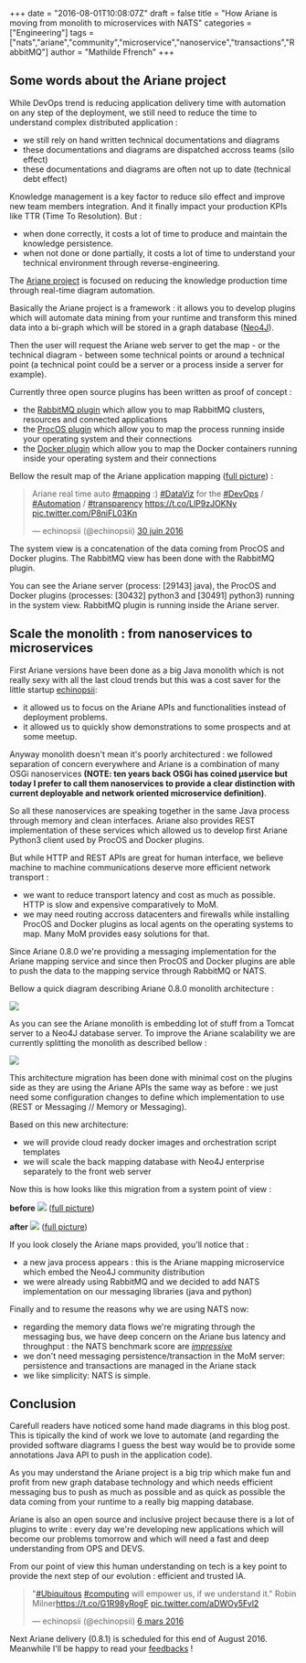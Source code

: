 +++
date = "2016-08-01T10:08:07Z"
draft = false
title = "How Ariane is moving from monolith to microservices with NATS"
categories = ["Engineering"]
tags = ["nats","ariane","community","microservice","nanoservice","transactions","RabbitMQ"]
author = "Mathilde Ffrench"
+++

## Some words about the Ariane project

While DevOps trend is reducing application delivery time with automation on any step of the deployment, we still need to reduce the time to understand complex distributed application : 

* we still rely on hand written technical documentations and diagrams
* these documentations and diagrams are dispatched accross teams (silo effect)
* these documentations and diagrams are often not up to date (technical debt effect)

Knowledge management is a key factor to reduce silo effect and improve new team members integration. And it finally impact your production KPIs like TTR (Time To Resolution). But : 

* when done correctly, it costs a lot of time to produce and maintain the knowledge persistence.
* when not done or done partially, it costs a lot of time to understand your technical environment through reverse-engineering.

The [Ariane project](http://ariane.echinopsii.net) is focused on reducing the knowledge production time through real-time diagram automation. 

Basically the Ariane project is a framework : it allows you to develop plugins which will automate data mining from your runtime and transform this mined data into a bi-graph which will be stored in a graph database ([Neo4J](http://neo4j.com)). 

Then the user will request the Ariane web server to get the map - or the technical diagram - between some technical points or around a technical point (a technical point could be a server or a process inside a server for example).

Currently three open source plugins has been written as proof of concept : 

* the [RabbitMQ plugin](https://github.com/echinopsii/net.echinopsii.ariane.community.plugin.rabbitmq) which allow you to map RabbitMQ clusters, resources and connected applications
* the [ProcOS plugin](https://github.com/echinopsii/net.echinopsii.ariane.community.plugin.procos) which allow you to map the process running inside your operating system and their connections
* the [Docker plugin](https://github.com/echinopsii/net.echinopsii.ariane.community.plugin.docker) which allow you to map the Docker containers running inside your operating system and their connections

Bellow the result map of the Ariane application mapping ([full picture](https://t.co/LlP9zJOKNy)) :

<div class="tweet-embed-con">
      <blockquote class="twitter-tweet" data-lang="fr"><p lang="en" dir="ltr">Ariane real time auto <a href="https://twitter.com/hashtag/mapping?src=hash">#mapping</a> :) <a href="https://twitter.com/hashtag/DataViz?src=hash">#DataViz</a> for the <a href="https://twitter.com/hashtag/DevOps?src=hash">#DevOps</a> / <a href="https://twitter.com/hashtag/Automation?src=hash">#Automation</a> / <a href="https://twitter.com/hashtag/transparency?src=hash">#transparency</a> <a href="https://t.co/LlP9zJOKNy">https://t.co/LlP9zJOKNy</a> <a href="https://t.co/P8niFL03Kn">pic.twitter.com/P8niFL03Kn</a></p>&mdash; echinopsii (@echinopsii) <a href="https://twitter.com/echinopsii/status/748516141174300674">30 juin 2016</a></blockquote>
      <script async src="//platform.twitter.com/widgets.js" charset="utf-8"></script>
</div>

The system view is a concatenation of the data coming from ProcOS and Docker plugins. The RabbitMQ view has been done with the RabbitMQ plugin. 

You can see the Ariane server (process: [29143] java), the ProcOS and Docker plugins (processes: [30432] python3 and [30491] python3) running in the system view. RabbitMQ plugin is running inside the Ariane server.

## Scale the monolith : from nanoservices to microservices

First Ariane versions have been done as a big Java monolith which is not really sexy with all the last cloud trends but this was a cost saver for the little startup [echinopsii](http://echinopsii.net): 

* it allowed us to focus on the Ariane APIs and functionalities instead of deployment problems.
* it allowed us to quickly show demonstrations to some prospects and at some meetup.

Anyway monolith doesn't mean it's poorly architectured : we followed separation of concern everywhere and Ariane is a combination of many OSGi nanoservices **(NOTE: ten years back OSGi has coined µservice but today I prefer to call them nanoservices to provide a clear distinction with current deployable and network oriented microservice definition)**.

So all these nanoservices are speaking together in the same Java process through memory and clean interfaces. Ariane also provides REST implementation of these services which allowed us to develop first Ariane Python3 client used by ProcOS and Docker plugins. 

But while HTTP and REST APIs are great for human interface, we believe machine to machine communications deserve more efficient network transport : 

* we want to reduce transport latency and cost as much as possible. HTTP is slow and expensive comparatively to MoM.
* we may need routing accross datacenters and firewalls while installing ProcOS and Docker plugins as local agents on the operating systems to map. Many MoM provides easy solutions for that. 

Since Ariane 0.8.0 we're providing a messaging implementation for the Ariane mapping service and since then ProcOS and Docker plugins are able to push the data to the mapping service through RabbitMQ or NATS.

Bellow a quick diagram describing Ariane 0.8.0 monolith architecture : 

<img src="/img/blog/ariane-mapping-microservice-with-nats/ariane_monolith.png">

As you can see the Ariane monolith is embedding lot of stuff from a Tomcat server to a Neo4J database server. To improve the Ariane scalability we are currently splitting the monolith as described bellow : 

<img src="/img/blog/ariane-mapping-microservice-with-nats/ariane_3tier.png">

This architecture migration has been done with minimal cost on the plugins side as they are using the Ariane APIs the same way as before : we just need some configuration changes to define which implementation to use (REST or Messaging // Memory or Messaging).

Based on this new architecture:

* we will provide cloud ready docker images and orchestration script templates
* we will scale the back mapping database with Neo4J enterprise separately to the front web server

Now this is how looks like this migration from a system point of view : 

**before**
<img src="/img/blog/ariane-mapping-microservice-with-nats/ariane_mono_rbq.png">
([full picture](https://slack-files.com/T04JMETB8-F1X4BG6SJ-d091f7ff9f))

**after**
<img src="/img/blog/ariane-mapping-microservice-with-nats/ariane_mms.png">
([full picture](https://slack-files.com/T04JMETB8-F1X4LJQJK-423434f150))

If you look closely the Ariane maps provided, you'll notice that : 

* a new java process appears : this is the Ariane mapping microservice which embed the Neo4J community distribution
* we were already using RabbitMQ and we decided to add NATS implementation on our messaging libraries (java and python)

Finally and to resume the reasons why we are using NATS now: 

* regarding the memory data flows we're migrating through the messaging bus, we have deep concern on the Ariane bus latency and throughput : the NATS benchmark score are [*impressive*](http://bravenewgeek.com/dissecting-message-queues/)
* we don't need messaging persistence/transaction in the MoM server: persistence and transactions are managed in the Ariane stack
* we like simplicity: NATS is simple.

## Conclusion

Carefull readers have noticed some hand made diagrams in this blog post. This is tipically the kind of work we love to automate (and regarding the provided software diagrams I guess the best way would be to provide some annotations Java API to push in the application code). 

As you may understand the Ariane project is a big trip which make fun and profit from new graph database technology and which needs efficient messaging bus to push as much as possible and as quick as possible the data coming from your runtime to a really big mapping database. 

Ariane is also an open source and inclusive project because there is a lot of plugins to write : every day we're developing new applications which will become our problems tomorrow and which will need a fast and deep understanding from OPS and DEVS. 

From our point of view this human understanding on tech is a key point to provide the next step of our evolution : efficient and trusted IA.

<div class="tweet-embed-con">
<blockquote class="twitter-tweet" data-lang="fr"><p lang="en" dir="ltr">&quot;<a href="https://twitter.com/hashtag/Ubiquitous?src=hash">#Ubiquitous</a> <a href="https://twitter.com/hashtag/computing?src=hash">#computing</a> will empower us, if we understand it.&quot; Robin Milner<a href="https://t.co/G1R98yRogF">https://t.co/G1R98yRogF</a> <a href="https://t.co/aDWOy5Fvl2">pic.twitter.com/aDWOy5Fvl2</a></p>&mdash; echinopsii (@echinopsii) <a href="https://twitter.com/echinopsii/status/706270281925582849">6 mars 2016</a></blockquote>
<script async src="//platform.twitter.com/widgets.js" charset="utf-8"></script>
</div>

Next Ariane delivery (0.8.1) is scheduled for this end of August 2016. Meanwhile I'll be happy to read your [feedbacks](mailto:mathilde.ffrench@echinopsii.net) ! 
